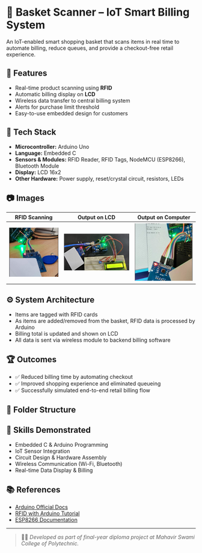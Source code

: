 # 🛒 Basket Scanner – IoT Smart Billing System

An IoT-enabled smart shopping basket that scans items in real time to automate billing, reduce queues, and provide a checkout-free retail experience.

## 🔧 Features

- Real-time product scanning using **RFID**
- Automatic billing display on **LCD**
- Wireless data transfer to central billing system
- Alerts for purchase limit threshold
- Easy-to-use embedded design for customers

## 🚀 Tech Stack

- **Microcontroller:** Arduino Uno
- **Language:** Embedded C
- **Sensors & Modules:** RFID Reader, RFID Tags, NodeMCU (ESP8266), Bluetooth Module
- **Display:** LCD 16x2
- **Other Hardware:** Power supply, reset/crystal circuit, resistors, LEDs

## 📷 Images

| RFID Scanning | Output on LCD | Output on Computer |
|---------------|---------------|---------------------|
| ![](rfid-scan.png) | ![](lcd-output.png) | ![](computer-output.png) |

## ⚙️ System Architecture

- Items are tagged with RFID cards
- As items are added/removed from the basket, RFID data is processed by Arduino
- Billing total is updated and shown on LCD
- All data is sent via wireless module to backend billing software

## 🏆 Outcomes

- ✅ Reduced billing time by automating checkout
- ✅ Improved shopping experience and eliminated queueing
- ✅ Successfully simulated end-to-end retail billing flow

## 📁 Folder Structure




## 🧠 Skills Demonstrated

- Embedded C & Arduino Programming
- IoT Sensor Integration
- Circuit Design & Hardware Assembly
- Wireless Communication (Wi-Fi, Bluetooth)
- Real-time Data Display & Billing

## 📚 References

- [Arduino Official Docs](https://www.arduino.cc/)
- [RFID with Arduino Tutorial](https://circuitdigest.com/microcontroller-projects/rfid-interfacing-with-arduino)
- [ESP8266 Documentation](https://www.espressif.com/en/products/socs/esp8266)

---
> 👨‍💻 *Developed as part of final-year diploma project at Mahavir Swami College of Polytechnic.*
